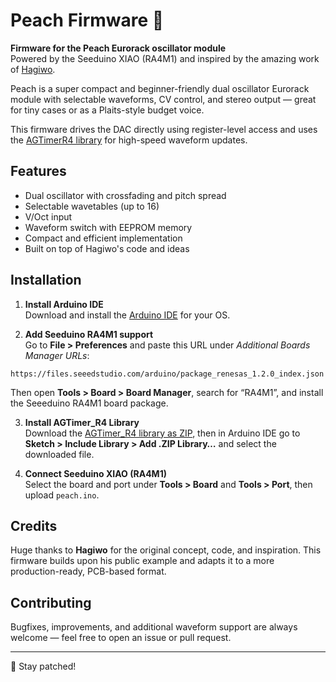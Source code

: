 # Peach Firmware 🍑

**Firmware for the Peach Eurorack oscillator module**  
Powered by the Seeduino XIAO (RA4M1) and inspired by the amazing work of [Hagiwo](https://note.com/solder_state/n/na0ae5754fa9c).

Peach is a super compact and beginner-friendly dual oscillator Eurorack module with selectable waveforms, CV control, and stereo output — great for tiny cases or as a Plaits-style budget voice.

This firmware drives the DAC directly using register-level access and uses the [AGTimerR4 library](https://github.com/washiyamagiken/AGTimer_R4_Library) for high-speed waveform updates.

## Features

- Dual oscillator with crossfading and pitch spread
- Selectable wavetables (up to 16)
- V/Oct input
- Waveform switch with EEPROM memory
- Compact and efficient implementation
- Built on top of Hagiwo's code and ideas

## Installation

1. **Install Arduino IDE**  
   Download and install the [Arduino IDE](https://www.arduino.cc/en/software) for your OS.

2. **Add Seeduino RA4M1 support**  
   Go to **File > Preferences** and paste this URL under *Additional Boards Manager URLs*:  

```https://files.seeedstudio.com/arduino/package_renesas_1.2.0_index.json```

Then open **Tools > Board > Board Manager**, search for “RA4M1”, and install the Seeeduino RA4M1 board package.

3. **Install AGTimer_R4 Library**  
Download the [AGTimer_R4 library as ZIP](https://github.com/washiyamagiken/AGTimer_R4_Library/archive/refs/heads/main.zip), then in Arduino IDE go to **Sketch > Include Library > Add .ZIP Library…** and select the downloaded file.

4. **Connect Seeduino XIAO (RA4M1)**  
Select the board and port under **Tools > Board** and **Tools > Port**, then upload `peach.ino`.

## Credits

Huge thanks to **Hagiwo** for the original concept, code, and inspiration. This firmware builds upon his public example and adapts it to a more production-ready, PCB-based format.

## Contributing

Bugfixes, improvements, and additional waveform support are always welcome — feel free to open an issue or pull request.

---

🧡 Stay patched!
